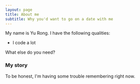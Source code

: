 ```yaml
---
layout: page
title: About me
subtitle: Why you'd want to go on a date with me
---
```


My name is Yu Rong. I have the following qualities:

- I code a lot

What else do you need?

### My story

To be honest, I'm having some trouble remembering right now.
